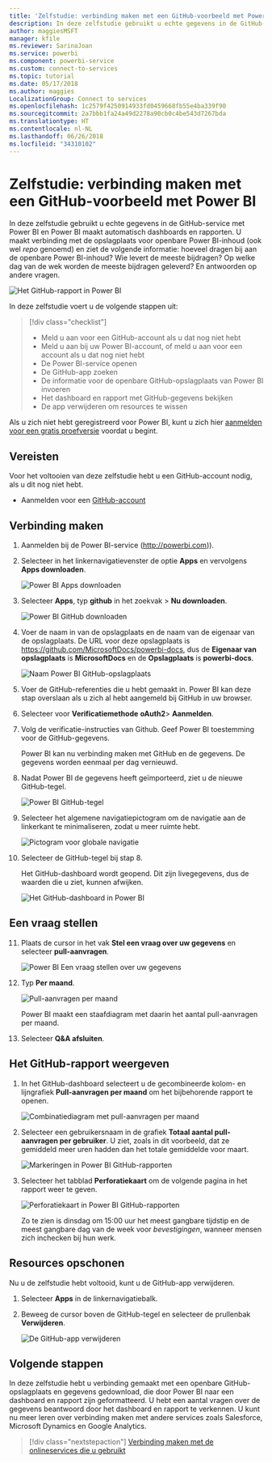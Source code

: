 ```yaml
---
title: 'Zelfstudie: verbinding maken met een GitHub-voorbeeld met Power BI'
description: In deze zelfstudie gebruikt u echte gegevens in de GitHub-service met Power BI en Power BI maakt automatisch dashboards en rapporten.
author: maggiesMSFT
manager: kfile
ms.reviewer: SarinaJoan
ms.service: powerbi
ms.component: powerbi-service
ms.custom: connect-to-services
ms.topic: tutorial
ms.date: 05/17/2018
ms.author: maggies
LocalizationGroup: Connect to services
ms.openlocfilehash: 1c2579f4250914933fd0459668fb55e4ba339f90
ms.sourcegitcommit: 2a7bbb1fa24a49d2278a90cb0c4be543d7267bda
ms.translationtype: HT
ms.contentlocale: nl-NL
ms.lasthandoff: 06/26/2018
ms.locfileid: "34310102"
---
```

# <a name="tutorial-connect-to-a-github-sample-with-power-bi"></a>Zelfstudie: verbinding maken met een GitHub-voorbeeld met Power BI
In deze zelfstudie gebruikt u echte gegevens in de GitHub-service met Power BI en Power BI maakt automatisch dashboards en rapporten. U maakt verbinding met de opslagplaats voor openbare Power BI-inhoud (ook wel *repo* genoemd) en ziet de volgende informatie: hoeveel dragen bij aan de openbare Power BI-inhoud? Wie levert de meeste bijdragen? Op welke dag van de wek worden de meeste bijdragen geleverd? En antwoorden op andere vragen. 

![Het GitHub-rapport in Power BI](media/service-tutorial-connect-to-github/power-bi-github-app-tutorial-punch-card.png)

In deze zelfstudie voert u de volgende stappen uit:

> [!div class="checklist"]
> * Meld u aan voor een GitHub-account als u dat nog niet hebt 
> * Meld u aan bij uw Power BI-account, of meld u aan voor een account als u dat nog niet hebt
> * De Power BI-service openen
> * De GitHub-app zoeken
> * De informatie voor de openbare GitHub-opslagplaats van Power BI invoeren
> * Het dashboard en rapport met GitHub-gegevens bekijken
> * De app verwijderen om resources te wissen

Als u zich niet hebt geregistreerd voor Power BI, kunt u zich hier [aanmelden voor een gratis proefversie](https://app.powerbi.com/signupredirect?pbi_source=web) voordat u begint.

## <a name="prerequisites"></a>Vereisten

Voor het voltooien van deze zelfstudie hebt u een GitHub-account nodig, als u dit nog niet hebt. 

- Aanmelden voor een [GitHub-account](https://docs.microsoft.com/contribute/get-started-setup-github)


## <a name="how-to-connect"></a>Verbinding maken
1. Aanmelden bij de Power BI-service (http://powerbi.com)). 
2. Selecteer in het linkernavigatievenster de optie **Apps** en vervolgens **Apps downloaden**.
   
   ![Power BI Apps downloaden](media/service-tutorial-connect-to-github/power-bi-github-app-tutorial.png) 

3. Selecteer **Apps**, typ **github** in het zoekvak > **Nu downloaden**.
   
   ![Power BI GitHub downloaden](media/service-tutorial-connect-to-github/power-bi-github-app-tutorial-get-it-now.png) 

4. Voer de naam in van de opslagplaats en de naam van de eigenaar van de opslagplaats. De URL voor deze opslagplaats is https://github.com/MicrosoftDocs/powerbi-docs, dus de **Eigenaar van opslagplaats** is **MicrosoftDocs** en de **Opslagplaats** is **powerbi-docs**. 
   
    ![Naam Power BI GitHub-opslagplaats](media/service-tutorial-connect-to-github/power-bi-github-app-tutorial-repo-name.png)

5. Voer de GitHub-referenties die u hebt gemaakt in. Power BI kan deze stap overslaan als u zich al hebt aangemeld bij GitHub in uw browser. 

6. Selecteer voor **Verificatiemethode** **oAuth2**\> **Aanmelden**.

7. Volg de verificatie-instructies van Github. Geef Power BI toestemming voor de GitHub-gegevens.
   
   Power BI kan nu verbinding maken met GitHub en de gegevens.  De gegevens worden eenmaal per dag vernieuwd.

8. Nadat Power BI de gegevens heeft geïmporteerd, ziet u de nieuwe GitHub-tegel. 
 
   ![Power BI GitHub-tegel](media/service-tutorial-connect-to-github/power-bi-github-app-tutorial-tile.png) 

8. Selecteer het algemene navigatiepictogram om de navigatie aan de linkerkant te minimaliseren, zodat u meer ruimte hebt.

    ![Pictogram voor globale navigatie](media/service-tutorial-connect-to-github/power-bi-global-navigation-icon.png)

10. Selecteer de GitHub-tegel bij stap 8. 
    
    Het GitHub-dashboard wordt geopend. Dit zijn livegegevens, dus de waarden die u ziet, kunnen afwijken.

    ![Het GitHub-dashboard in Power BI](media/service-tutorial-connect-to-github/power-bi-github-app-tutorial-dashboard.png)

    

## <a name="ask-a-question"></a>Een vraag stellen

11. Plaats de cursor in het vak **Stel een vraag over uw gegevens** en selecteer **pull-aanvragen**. 

    ![Power BI Een vraag stellen over uw gegevens](media/service-tutorial-connect-to-github/power-bi-github-app-tutorial-ask-question.png)

12. Typ **Per maand**.
 
    ![Pull-aanvragen per maand](media/service-tutorial-connect-to-github/power-bi-github-app-tutorial-ask-question-by-month.png)

     Power BI maakt een staafdiagram met daarin het aantal pull-aanvragen per maand.

13. Selecteer **Q&A afsluiten**.

## <a name="view-the-github-report"></a>Het GitHub-rapport weergeven 

1. In het GitHub-dashboard selecteert u de gecombineerde kolom- en lijngrafiek **Pull-aanvragen per maand** om het bijbehorende rapport te openen.

    ![Combinatiediagram met pull-aanvragen per maand](media/service-tutorial-connect-to-github/power-bi-github-app-tutorial-pull-requests-combo-chart.png)

2. Selecteer een gebruikersnaam in de grafiek **Totaal aantal pull-aanvragen per gebruiker**. U ziet, zoals in dit voorbeeld, dat ze gemiddeld meer uren hadden dan het totale gemiddelde voor maart.

    ![Markeringen in Power BI GitHub-rapporten](media/service-tutorial-connect-to-github/power-bi-github-app-tutorial-report-highlight.png)

3. Selecteer het tabblad **Perforatiekaart** om de volgende pagina in het rapport weer te geven. 
 
    ![Perforatiekaart in Power BI GitHub-rapporten](media/service-tutorial-connect-to-github/power-bi-github-app-tutorial-tues-3pm.png)

    Zo te zien is dinsdag om 15:00 uur het meest gangbare tijdstip en de meest gangbare dag van de week voor *bevestigingen*, wanneer mensen zich inchecken bij hun werk.

## <a name="clean-up-resources"></a>Resources opschonen

Nu u de zelfstudie hebt voltooid, kunt u de GitHub-app verwijderen. 

1. Selecteer **Apps** in de linkernavigatiebalk.
2. Beweeg de cursor boven de GitHub-tegel en selecteer de prullenbak **Verwijderen**.

    ![De GitHub-app verwijderen](media/service-tutorial-connect-to-github/power-bi-github-app-tutorial-delete.png)

## <a name="next-steps"></a>Volgende stappen

In deze zelfstudie hebt u verbinding gemaakt met een openbare GitHub-opslagplaats en gegevens gedownload, die door Power BI naar een dashboard en rapport zijn geformatteerd. U hebt een aantal vragen over de gegevens beantwoord door het dashboard en rapport te verkennen. U kunt nu meer leren over verbinding maken met andere services zoals Salesforce, Microsoft Dynamics en Google Analytics. 
 
> [!div class="nextstepaction"]
> [Verbinding maken met de onlineservices die u gebruikt](./service-connect-to-services.md)


